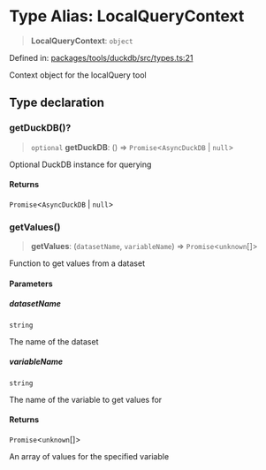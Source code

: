 # Type Alias: LocalQueryContext

> **LocalQueryContext**: `object`

Defined in: [packages/tools/duckdb/src/types.ts:21](https://github.com/GeoDaCenter/openassistant/blob/37d127dc7a76d6b5cf9de906c055e4c904e3dfed/packages/tools/duckdb/src/types.ts#L21)

Context object for the localQuery tool

## Type declaration

### getDuckDB()?

> `optional` **getDuckDB**: () => `Promise`\<`AsyncDuckDB` \| `null`\>

Optional DuckDB instance for querying

#### Returns

`Promise`\<`AsyncDuckDB` \| `null`\>

### getValues()

> **getValues**: (`datasetName`, `variableName`) => `Promise`\<`unknown`[]\>

Function to get values from a dataset

#### Parameters

##### datasetName

`string`

The name of the dataset

##### variableName

`string`

The name of the variable to get values for

#### Returns

`Promise`\<`unknown`[]\>

An array of values for the specified variable
